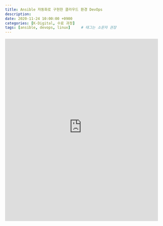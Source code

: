 ```yaml
---
title: Ansible 자동화로 구현한 클라우드 환경 DevOps
description: 
date: 2020-11-24 10:00:00 +0900
categories: [K-Digital, 수료 과정]
tags: [ansible, devops, linux]     # 태그는 소문자 권장
---
```


 <iframe src="https://rightful-height-63a.notion.site/ebd/de1fc9501f0440e3ab256dab8563e2b1" width="100%" height="600" frameborder="0" allowfullscreen />